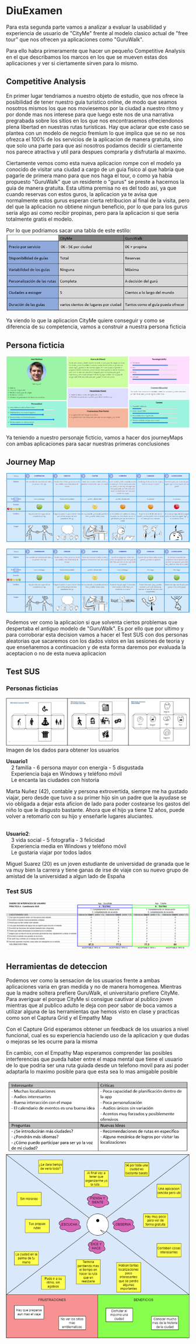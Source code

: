 # DiuExamen

Para esta segunda parte vamos a analizar a evaluar la usabilidad y experiencia de usuario de "CityMe" frente al modelo clasico actual de "free tour" que nos ofrecen ya aplicaciones como "GuruWalk".

Para ello habra primeramente que hacer un pequeño Competitive Analysis en el que describamos los marcos en los que se mueven estas dos aplicaciones y ver si ciertamente sirven para lo mismo.

## Competitive Analysis
En primer lugar tendriamos a nuestro objeto de estudio, que nos ofrece la posibilidad de tener nuestro guia turistico online, de modo que seamos nosotros mismos los que nos moviesemos por la ciudad a nuestro ritmo y por donde mas nos interese para que luego este nos de una narrativa pregrabada sobre los sitios en los que nos encontrasemos ofreciendonos plena libertad en nuestras rutas turisticas. Hay que aclarar que este caso se plantea con un modelo de negcio fremium lo que implica que se no se nos ofrezca el 100% de los servicios de la aplicacion de manera gratuita, sino que solo una parte para que asi nosotros podamos decidir si ciertamente nos parece atractiva y util para despues comprarla y disfrutarla al maximo.

Ciertamente vemos como esta nueva aplicacion rompe con el modelo ya conocido de visitar una ciudad a cargo de un guia fisico al que habria que pagarle de primera mano para que nos haga el tour, o como ya habia propuesto "GuruWalk" que un residente o "gurus" se preste a hacernos la guia de manera gratuita. Esta ultima premisa no es del todo asi, ya que cuando reservas con estos guros, la aplicacion ya te avisa que normalmente estos gurus esperan cierta retribucion al final de la visita, pero del que la aplicacion no obtiene ningun beneficio, por lo que para los gurus seria algo asi como recibir propinas, pero para la aplicacion si que seria totalmente gratis el modelo.

Por lo que podriamos sacar una tabla de este estilo:
![Tabla](fotos/Competitive-Analysis.PNG)

Ya viendo lo que la aplicacion CityMe quiere conseguir y como se diferencia de su competencia, vamos a construir a nuestra persona ficticia

## Persona ficticia

![Persona](fotos/JoseMartinez.PNG)

Ya teniendo a nuestro personaje ficticio, vamos a hacer dos journeyMaps con ambas aplicaciones para sacar nuestras primeras conclusiones

## Journey Map

![Journey GuruWalk](fotos/GuruWalkJourney.PNG)

![Journey CityMe](fotos/CityMeJourney.PNG)

Podemos ver como la aplicacion si que solventa ciertos problemas que despertaba el antiguo modelo de "GuruWalk". Es por ello que por ultimo y para corroborar esta decision vamos a hacer el Test SUS con dos personas aleatorias que sacaremos con los dados vistos en las sesiones de teoria y que enseñaremos a continuacion y de esta forma daremos por evaluada la aceptacion o no de esta nueva aplicacion

## Test SUS

### Personas ficticias

![Imagen Dados](fotos/dados.png) Imagen de los dados para obtener los usuarios

<b>Usuario1</b>
<br>&emsp;2 familia - 6 persona mayor con energía - 5 disgustada
<br>&emsp;Experiencia baja en Windows y teléfono móvil
<br>&emsp;Le encanta las ciudades con historia<br>

Marta Nuñez (42), contable y persona extrovertida, siempre me ha gustado viajar, pero desde que tuvo a su primer hijo sin un padre que la ayudase se vio obligada a dejar esta aficion de lado para poder costearse los gastos del niño lo que le disgusto bastante. Ahora que el hijo ya tiene 12 años, puede volver a retomarlo con su hijo y enseñarle lugares aluciantes.

<br><b>Usuario2</b>:
<br>&emsp;3 vida social - 5 fotografía - 3 felicidad
<br>&emsp;Experiencia media en Windows y teléfono móvil
<br>&emsp;Le gustaria viajar por todos lados<br>

Miguel Suarez (20) es un joven estudiante de universidad de granada que le va muy bien la carrera y tiene ganas de irse de viaje con su nuevo grupo de amistad de la universidad a algun lado de España

### Test SUS
![Test SUS](fotos/TestSUS.PNG)

## Herramientas de deteccion

Podemos ver como la sensacion de los usuarios frente a ambas aplicaciones varia en gran medida y no de manera homogenea. Mientras que la madre soltera prefiere GuruWalk, el universitario prefiere CityMe. Para averiguar el porque CityMe si consigue cautivar al publico joven mientras que al publico adulto le deja con peor sabor de boca vamos a utilizar alguna de las herramientas que hemos visto en clase y practicas como son el Captura Grid y el Empathy Map

Con el Capture Grid esperamos obtener un feedback de los usuarios a nivel funcional, cual es su experiencia haciendo uso de la aplicacion y que dudas o mejoras se les ocurre para la misma

En cambio, con el Empathy Map esperamos comprender las posibles interferencias que pueda haber entre el mapa mental que tiene el usuario de lo que podria ser una ruta guiada desde un telefono movil para asi poder adaptarla lo maximo posible para que esta sea lo mas amigable posible

![Capture Grid](fotos/CaptureGrid.png)
![Empathy Map](fotos/EmpathyMap.png)




